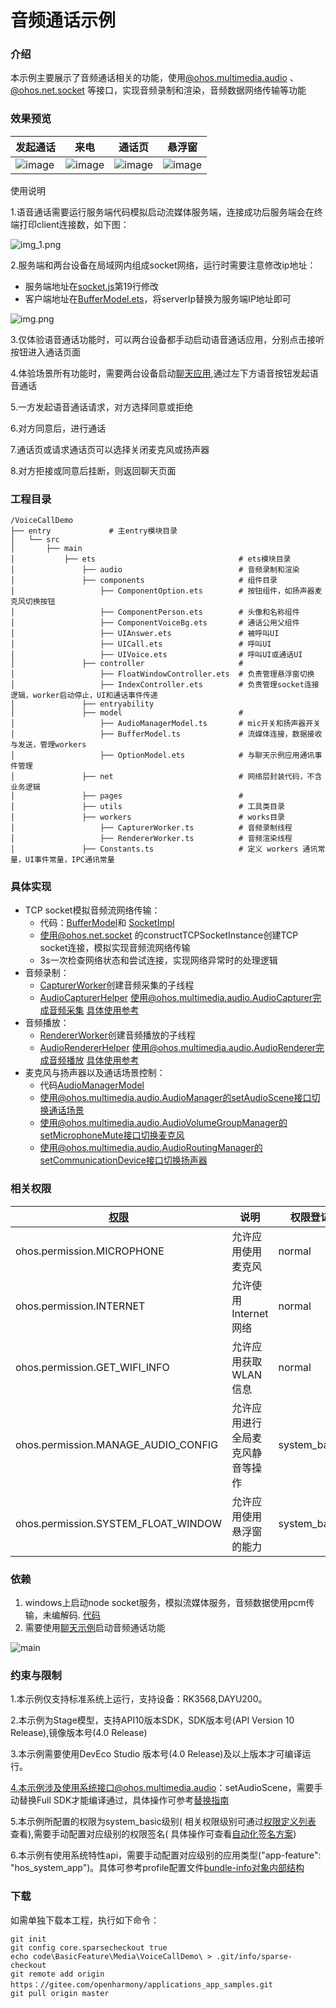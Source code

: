 # 音频通话示例

### 介绍

本示例主要展示了音频通话相关的功能，使用[@ohos.multimedia.audio](https://gitee.com/openharmony/docs/blob/master/zh-cn/application-dev/reference/apis-audio-kit/js-apis-audio.md)
、[@ohos.net.socket](https://gitee.com/openharmony/docs/blob/master/zh-cn/application-dev/reference/apis-network-kit/js-apis-socket.md)
等接口，实现音频录制和渲染，音频数据网络传输等功能

### 效果预览

| 发起通话                                       | 来电                                          | 通话页                                      | 悬浮窗                                          |
|--------------------------------------------|---------------------------------------------|------------------------------------------|----------------------------------------------|
| ![image](screenshots/devices/ring_up.jpeg) | ![image](screenshots/devices/incoming.jpeg) | ![image](screenshots/devices/voice.jpeg) | ![image](screenshots/devices/float_win.jpeg) |

使用说明

1.语音通话需要运行服务端代码模拟启动流媒体服务端，连接成功后服务端会在终端打印client连接数，如下图：

![img_1.png](screenshots/img1.png)

2.服务端和两台设备在局域网内组成socket网络，运行时需要注意修改ip地址：

- 服务端地址在[socket.js](./script/socket.js)第19行修改
- 客户端地址在[BufferModel.ets](./entry/src/main/ets/model/BufferModel.ets)，将serverIp替换为服务端IP地址即可
  
![img.png](screenshots/img2.png)

3.仅体验语音通话功能时，可以两台设备都手动启动语音通话应用，分别点击接听按钮进入通话页面

4.体验场景所有功能时，需要两台设备启动[聊天应用](../../Connectivity/StageSocket/),通过左下方语音按钮发起语音通话

5.一方发起语音通话请求，对方选择同意或拒绝

6.对方同意后，进行通话

7.通话页或请求通话页可以选择关闭麦克风或扬声器

8.对方拒接或同意后挂断，则返回聊天页面



### 工程目录

```
/VoiceCallDemo
├── entry             # 主entry模块目录
│   └── src
│       ├── main
│           ├── ets                                # ets模块目录
│               ├── audio                          # 音频录制和渲染
│               ├── components                     # 组件目录
│                   ├── ComponentOption.ets        # 按钮组件，如扬声器麦克风切换按钮
│                   ├── ComponentPerson.ets        # 头像和名称组件
│                   ├── ComponentVoiceBg.ets       # 通话公用父组件
│                   ├── UIAnswer.ets               # 被呼叫UI
│                   ├── UICall.ets                 # 呼叫UI
│                   ├── UIVoice.ets                # 呼叫UI或通话UI
│               ├── controller                     # 
│                   ├── FloatWindowController.ets  # 负责管理悬浮窗切换
│                   ├── IndexController.ets        # 负责管理socket连接逻辑，worker启动停止，UI和通话事件传递
│               ├── entryability                
│               ├── model                          #  
│                   ├── AudioManagerModel.ts       # mic开关和扬声器开关
│                   ├── BufferModel.ts             # 流媒体连接，数据接收与发送，管理workers
│                   ├── OptionModel.ets            # 与聊天示例应用通讯事件管理
│               ├── net                            # 网络层封装代码，不含业务逻辑
│               ├── pages                          # 
│               ├── utils                          # 工具类目录
│               ├── workers                        # works目录
│                   ├── CapturerWorker.ts          # 音频录制线程
│                   ├── RendererWorker.ts          # 音频渲染线程
│               ├── Constants.ts                   # 定义 workers 通讯常量，UI事件常量，IPC通讯常量

```

### 具体实现

+ TCP socket模拟音频流网络传输：
    + 代码：[BufferModel](entry/src/main/ets/model/BufferModel.ets)和 [SocketImpl](entry/src/main/ets/net/SocketImpl.ets)
    + 使用@ohos.net.socket 的constructTCPSocketInstance创建TCP socket连接，模拟实现音频流网络传输
    + 3s一次检查网络状态和尝试连接，实现网络异常时的处理逻辑
+ 音频录制：
    + [CapturerWorker](entry/src/main/ets/workers/CapturerWorker.ts)创建音频采集的子线程
    + [AudioCapturerHelper](./entry/src/main/ets/audio/AudioCapturerHelper.ts)
      使用@ohos.multimedia.audio.AudioCapturer完成音频采集 [具体使用参考](https://gitee.com/openharmony/docs/blob/master/zh-cn/application-dev/media/audio/using-audiocapturer-for-recording.md)
+ 音频播放：
    + [RendererWorker](entry/src/main/ets/workers/RendererWorker.ts)创建音频播放的子线程
    + [AudioRendererHelper](./entry/src/main/ets/audio/AudioCapturerHelper.ts)
      使用@ohos.multimedia.audio.AudioRenderer完成音频播放 [具体使用参考](https://gitee.com/openharmony/docs/blob/master/zh-cn/application-dev/media/audio/using-audiorenderer-for-playback.md)
+ 麦克风与扬声器以及通话场景控制：
    + 代码[AudioManagerModel](entry/src/main/ets/model/AudioManagerModel.ets)
    + 使用@ohos.multimedia.audio.AudioManager的setAudioScene接口切换通话场景
    + 使用@ohos.multimedia.audio.AudioVolumeGroupManager的setMicrophoneMute接口切换麦克风
    + 使用@ohos.multimedia.audio.AudioRoutingManager的setCommunicationDevice接口切换扬声器

### 相关权限

| [权限](https://gitee.com/openharmony/docs/blob/master/zh-cn/application-dev/security/AccessToken/permissions-for-all.md) | 说明               | 权限登记         | 授权方式         |
|-------------------------------------------------------------------------------------------------|------------------|--------------|--------------|
| ohos.permission.MICROPHONE                                                                      | 允许应用使用麦克风        | normal       | user_grant   |
| ohos.permission.INTERNET                                                                        | 允许使用Internet网络   | normal       | system_grant |
| ohos.permission.GET_WIFI_INFO                                                                   | 允许应用获取WLAN信息     | normal       | system_grant |
| ohos.permission.MANAGE_AUDIO_CONFIG                                                             | 允许应用进行全局麦克风静音等操作 | system_basic | system_grant |
| ohos.permission.SYSTEM_FLOAT_WINDOW                                                             | 允许应用使用悬浮窗的能力     | system_basic | system_grant |

### 依赖

1. windows上启动node socket服务，模拟流媒体服务，音频数据使用pcm传输，未编解码. [代码](./script/socket.js)
2. 需要使用[聊天示例](../../Connectivity/StageSocket/)启动音频通话功能

![main](screenshots/img.png)

### 约束与限制

1.本示例仅支持标准系统上运行，支持设备：RK3568,DAYU200。

2.本示例为Stage模型，支持API10版本SDK，SDK版本号(API Version 10 Release),镜像版本号(4.0 Release)

3.本示例需要使用DevEco Studio 版本号(4.0 Release)及以上版本才可编译运行。

4.本示例涉及使用系统接口@ohos.multimedia.audio：setAudioScene，需要手动替换Full
  SDK才能编译通过，具体操作可参考[替换指南](https://gitee.com/openharmony/docs/blob/master/zh-cn/application-dev/faqs/full-sdk-switch-guide.md)

5.本示例所配置的权限为system_basic级别(
  相关权限级别可通过[权限定义列表](https://gitee.com/openharmony/docs/blob/master/zh-cn/application-dev/security/AccessToken/permissions-for-system-apps.md)
  查看),需要手动配置对应级别的权限签名(
  具体操作可查看[自动化签名方案](https://docs.openharmony.cn/pages/v4.0/zh-cn/application-dev/security/hapsigntool-overview.md/))

6.本示例有使用系统特性api，需要手动配置对应级别的应用类型("app-feature": "hos_system_app")。具体可参考profile配置文件[bundle-info对象内部结构](https://gitee.com/openharmony/docs/blob/eb73c9e9dcdd421131f33bb8ed6ddc030881d06f/zh-cn/application-dev/security/app-provision-structure.md#bundle-info对象内部结构)

### 下载

如需单独下载本工程，执行如下命令：

```
git init
git config core.sparsecheckout true
echo code\BasicFeature\Media\VoiceCallDemo\ > .git/info/sparse-checkout
git remote add origin https：//gitee.com/openharmony/applications_app_samples.git
git pull origin master
```
